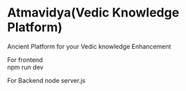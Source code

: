   # Atmavidya(Vedic Knowledge Platform)

Ancient  Platform  for your Vedic knowledge Enhancement 

For frontend   
npm run dev

For Backend 
node server.js
